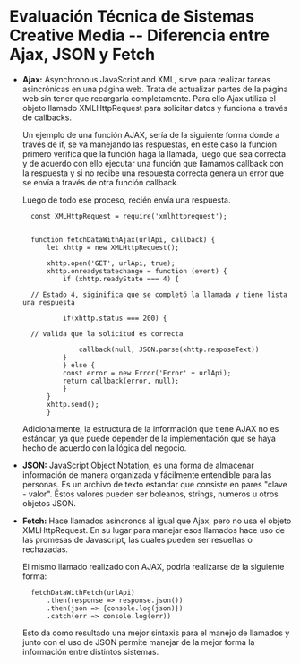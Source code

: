 # Evaluación Técnica de Sistemas Creative Media -- Diferencia entre Ajax, JSON y Fetch

* **Ajax:** Asynchronous JavaScript and XML, sirve para realizar tareas asincrónicas en una página web. Trata de actualizar partes de la página web sin tener que recargarla completamente. Para ello Ajax utiliza el objeto llamado XMLHttpRequest para solicitar datos y funciona a través de callbacks.

    Un ejemplo de una función AJAX, sería de la siguiente forma donde a través de if, se va manejando las respuestas, en este caso la función primero verifica que la función haga la llamada, luego que sea correcta y de acuerdo con ello ejecutar una función que llamamos callback con la respuesta y si no recibe una respuesta correcta genera un error que se envía a través de otra función callback. 

    Luego de todo ese proceso, recién envía una respuesta.


        const XMLHttpRequest = require('xmlhttprequest');
        

        function fetchDataWithAjax(urlApi, callback) {
            let xhttp = new XMLHttpRequest();

            xhttp.open('GET', urlApi, true);
            xhttp.onreadystatechange = function (event) {
                if (xhttp.readyState === 4) {
            
        // Estado 4, siginifica que se completó la llamada y tiene lista una respuesta

                if(xhttp.status === 200) {
            
        // valida que la solicitud es correcta
            
                    callback(null, JSON.parse(xhttp.resposeText))
                }
                } else {
                const error = new Error('Error' + urlApi);
                return callback(error, null);
                }
            }
            xhttp.send();
            }

    Adicionalmente, la estructura de la información que tiene AJAX no es estándar, ya que puede depender de la implementación que se haya hecho de acuerdo con la lógica del negocio.

* **JSON:** JavaScript Object Notation, es una forma de almacenar información de manera organizada y fácilmente entendible para las personas. Es un archivo de texto estandar que consiste en pares "clave - valor". Éstos valores pueden ser boleanos, strings, numeros u otros objetos JSON.

* **Fetch:** Hace llamados asíncronos al igual que Ajax, pero no usa el objeto XMLHttpRequest. En su lugar para manejar esos llamados hace uso de las promesas de Javascript, las cuales pueden ser resueltas o rechazadas.

    El mismo llamado realizado con AJAX, podría realizarse de la siguiente forma:

        fetchDataWithFetch(urlApi)
            .then(response => response.json())
            .then(json => {console.log(json)})
            .catch(err => console.log(err))

    Esto da como resultado una mejor sintaxis para el manejo de llamados y junto con el uso de JSON permite manejar de la mejor forma la información entre distintos sistemas.

